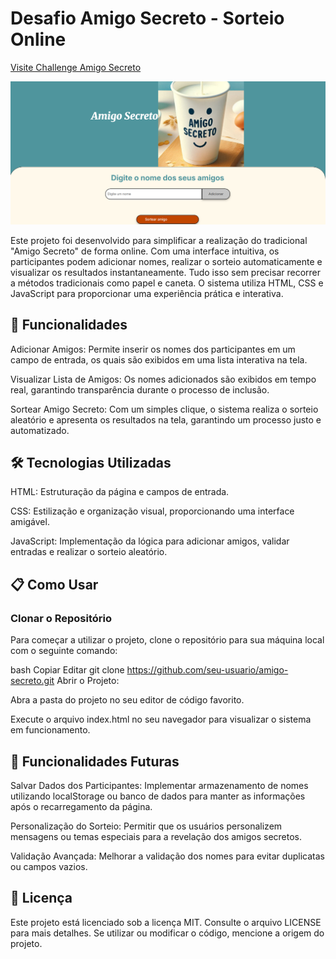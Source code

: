 # **Desafio Amigo Secreto - Sorteio Online**

[Visite Challenge Amigo Secreto](https://dekristie.github.io/challenge-amigo-secreto_pt/)

![Print do Projeto](assets/Amigo%20Secreto.png)

Este projeto foi desenvolvido para simplificar a realização do tradicional "Amigo Secreto" de forma online. Com uma interface intuitiva, os participantes podem adicionar nomes, realizar o sorteio automaticamente e visualizar os resultados instantaneamente. Tudo isso sem precisar recorrer a métodos tradicionais como papel e caneta. O sistema utiliza HTML, CSS e JavaScript para proporcionar uma experiência prática e interativa.

## **🚀 Funcionalidades**

Adicionar Amigos: Permite inserir os nomes dos participantes em um campo de entrada, os quais são exibidos em uma lista interativa na tela.

Visualizar Lista de Amigos: Os nomes adicionados são exibidos em tempo real, garantindo transparência durante o processo de inclusão.

Sortear Amigo Secreto: Com um simples clique, o sistema realiza o sorteio aleatório e apresenta os resultados na tela, garantindo um processo justo e automatizado.

## **🛠️ Tecnologias Utilizadas**

HTML: Estruturação da página e campos de entrada.

CSS: Estilização e organização visual, proporcionando uma interface amigável.

JavaScript: Implementação da lógica para adicionar amigos, validar entradas e realizar o sorteio aleatório.

## **📋 Como Usar**

### **Clonar o Repositório**

Para começar a utilizar o projeto, clone o repositório para sua máquina local com o seguinte comando:

bash
Copiar
Editar
git clone https://github.com/seu-usuario/amigo-secreto.git
Abrir o Projeto:

Abra a pasta do projeto no seu editor de código favorito.

Execute o arquivo index.html no seu navegador para visualizar o sistema em funcionamento.

## **🔮 Funcionalidades Futuras**

Salvar Dados dos Participantes: Implementar armazenamento de nomes utilizando localStorage ou banco de dados para manter as informações após o recarregamento da página.

Personalização do Sorteio: Permitir que os usuários personalizem mensagens ou temas especiais para a revelação dos amigos secretos.

Validação Avançada: Melhorar a validação dos nomes para evitar duplicatas ou campos vazios.

## **📄 Licença**

Este projeto está licenciado sob a licença MIT. Consulte o arquivo LICENSE para mais detalhes. Se utilizar ou modificar o código, mencione a origem do projeto.

